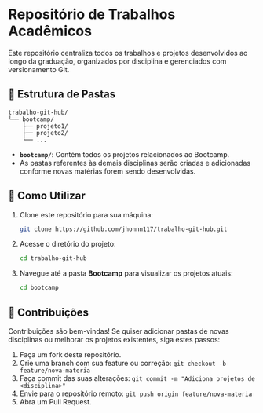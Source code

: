 # Repositório de Trabalhos Acadêmicos

Este repositório centraliza todos os trabalhos e projetos desenvolvidos ao longo da graduação, organizados por disciplina e gerenciados com versionamento Git.

## 📁 Estrutura de Pastas

```
trabalho-git-hub/
└── bootcamp/
    ├── projeto1/
    ├── projeto2/
    └── ...
```

- **`bootcamp/`**: Contém todos os projetos relacionados ao Bootcamp.  
- As pastas referentes às demais disciplinas serão criadas e adicionadas conforme novas matérias forem sendo desenvolvidas.

## 🚀 Como Utilizar

1. Clone este repositório para sua máquina:
   ```bash
   git clone https://github.com/jhonnn117/trabalho-git-hub.git
   ```
2. Acesse o diretório do projeto:
   ```bash
   cd trabalho-git-hub
   ```
3. Navegue até a pasta **Bootcamp** para visualizar os projetos atuais:
   ```bash
   cd bootcamp
   ```

## 🤝 Contribuições

Contribuições são bem-vindas! Se quiser adicionar pastas de novas disciplinas ou melhorar os projetos existentes, siga estes passos:
1. Faça um fork deste repositório.
2. Crie uma branch com sua feature ou correção: `git checkout -b feature/nova-materia`
3. Faça commit das suas alterações: `git commit -m "Adiciona projetos de <disciplina>"`
4. Envie para o repositório remoto: `git push origin feature/nova-materia`
5. Abra um Pull Request.


